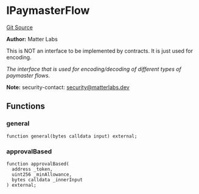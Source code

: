 # IPaymasterFlow
[Git Source](https://github.com/matter-labs/zksync-contracts/blob/a1506a91fd7e3b73aa6fe10caf12e32f39e26211/contracts/l2-contracts/interfaces/IPaymasterFlow.sol)

**Author:**
Matter Labs

This is NOT an interface to be implemented
by contracts. It is just used for encoding.

*The interface that is used for encoding/decoding of
different types of paymaster flows.*

**Note:**
security-contact: security@matterlabs.dev


## Functions
### general


```solidity
function general(bytes calldata input) external;
```

### approvalBased


```solidity
function approvalBased(
  address _token,
  uint256 _minAllowance,
  bytes calldata _innerInput
) external;
```

